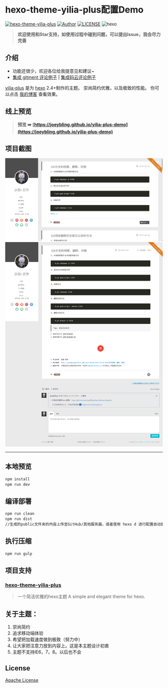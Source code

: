 hexo-theme-yilia-plus配置Demo
================

[![hexo-theme-yilia-plus](https://img.shields.io/badge/hexo_theme-yilia_plus-red.svg "hexo-theme-yilia-plus")](https://github.com/JoeyBling/hexo-theme-yilia-plus "hexo-theme-yilia-plus")
[![Author](https://img.shields.io/badge/Author-JoeyBling-red.svg "Author")](https://zhousiwei.gitee.io "Author")
[![LICENSE](https://img.shields.io/github/license/JoeyBling/hexo-theme-yilia-plus "LICENSE")](./LICENSE "LICENSE")
![hexo](https://img.shields.io/badge/hexo-blue.svg "hexo")

> **欢迎使用和Star支持，如使用过程中碰到问题，可以提出Issue，我会尽力完善**

## 介绍
- 功能还很少，欢迎各位给我提意见和建议~
- [集成 gitment 评论例子](https://joeybling.github.io/yilia-plus-demo/) | [集成码云评论例子](https://zhousiwei.gitee.io/yilia-plus-demo/)

[yilia-plus](https://github.com/JoeyBling/hexo-theme-yilia-plus) 是为 [hexo](https://github.com/hexojs/hexo) 2.4+制作的主题。
崇尚简约优雅，以及极致的性能。 你可以点击 [我的博客](https://zhousiwei.gitee.io) 查看效果。

## 线上预览

> **预览 ➡️ [https://joeybling.github.io/yilia-plus-demo](https://joeybling.github.io/yilia-plus-demo)**

## 项目截图

[![試毅-思伟的个人博客](./screenshots/1_mini.png "試毅-思伟的个人博客")](https://joeybling.github.io/yilia-plus-demo "試毅-思伟的个人博客")
[![試毅-思伟的个人博客](./screenshots/2_mini.png "試毅-思伟的个人博客")](https://joeybling.github.io/yilia-plus-demo "試毅-思伟的个人博客")

----------

## 本地预览
```bash
npm install
npm run dev
```

## 编译部署
```bash
npm run clean
npm run dist
//生成的public文件夹的内容上传至GitHub/其他服务器，或者使用 hexo d 进行配置自动部署
```

## 执行压缩
```bash
npm run gulp
```

## 项目支持

### [hexo-theme-yilia-plus](https://github.com/JoeyBling/hexo-theme-yilia-plus)

> 一个简洁优雅的hexo主题 A simple and elegant theme for hexo.


## 关于主题：
1. 崇尚简约
2. 追求移动端体验
3. 希望把加载速度做到极致（努力中）
4. 让大家把注意力放到内容上。这是本主题设计初衷
5. 主题不支持IE6，7，8。以后也不会

## License

[Apache License](./LICENSE)